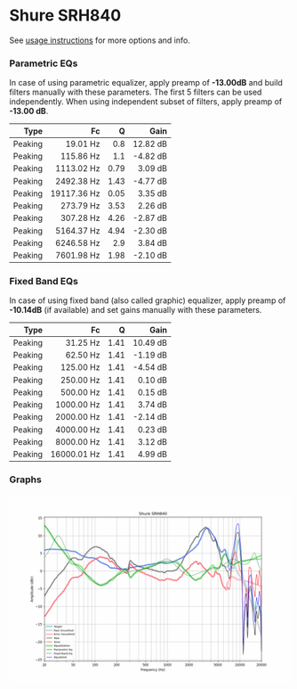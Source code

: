# Shure SRH840
See [usage instructions](https://github.com/jaakkopasanen/AutoEq#usage) for more options and info.

### Parametric EQs
In case of using parametric equalizer, apply preamp of **-13.00dB** and build filters manually
with these parameters. The first 5 filters can be used independently.
When using independent subset of filters, apply preamp of **-13.00 dB**.

| Type    | Fc          |    Q | Gain     |
|--------:|------------:|-----:|---------:|
| Peaking | 19.01 Hz    | 0.8  | 12.82 dB |
| Peaking | 115.86 Hz   | 1.1  | -4.82 dB |
| Peaking | 1113.02 Hz  | 0.79 | 3.09 dB  |
| Peaking | 2492.38 Hz  | 1.43 | -4.77 dB |
| Peaking | 19117.36 Hz | 0.05 | 3.35 dB  |
| Peaking | 273.79 Hz   | 3.53 | 2.26 dB  |
| Peaking | 307.28 Hz   | 4.26 | -2.87 dB |
| Peaking | 5164.37 Hz  | 4.94 | -2.30 dB |
| Peaking | 6246.58 Hz  | 2.9  | 3.84 dB  |
| Peaking | 7601.98 Hz  | 1.98 | -2.10 dB |

### Fixed Band EQs
In case of using fixed band (also called graphic) equalizer, apply preamp of **-10.14dB**
(if available) and set gains manually with these parameters.

| Type    | Fc          |    Q | Gain     |
|--------:|------------:|-----:|---------:|
| Peaking | 31.25 Hz    | 1.41 | 10.49 dB |
| Peaking | 62.50 Hz    | 1.41 | -1.19 dB |
| Peaking | 125.00 Hz   | 1.41 | -4.54 dB |
| Peaking | 250.00 Hz   | 1.41 | 0.10 dB  |
| Peaking | 500.00 Hz   | 1.41 | 0.15 dB  |
| Peaking | 1000.00 Hz  | 1.41 | 3.74 dB  |
| Peaking | 2000.00 Hz  | 1.41 | -2.14 dB |
| Peaking | 4000.00 Hz  | 1.41 | 0.23 dB  |
| Peaking | 8000.00 Hz  | 1.41 | 3.12 dB  |
| Peaking | 16000.01 Hz | 1.41 | 4.99 dB  |

### Graphs
![](./Shure%20SRH840.png)